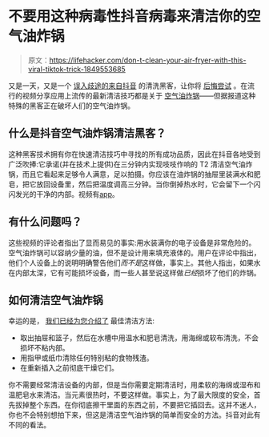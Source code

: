 # 不要用这种病毒性抖音病毒来清洁你的空气油炸锅

> 原文：<https://lifehacker.com/don-t-clean-your-air-fryer-with-this-viral-tiktok-trick-1849553685>

又是一天，又是一个 [误入歧途的来自抖音](https://lifehacker.com/tiktok-s-overloading-trend-is-a-crappy-way-to-clean-y-1849545412) 的清洗黑客，让你将 [后悔尝试](https://lifehacker.com/never-cook-these-things-in-your-air-fryer-1848462042) 。在流行的视频分享应用上流传的最新清洁技巧都是关于 [空气油炸锅](https://lifehacker.com/the-first-15-things-you-should-cook-in-your-new-air-fry-1848217324)——但据报道这种特殊的黑客正在破坏人们的空气油炸锅。



## 什么是抖音空气油炸锅清洁黑客？

这种黑客技术拥有你在快速清洁技巧中寻找的所有成功品质，因此在抖音各地受到广泛吹捧:它承诺(并在技术上提供)在三分钟内实现吱吱作响的 T2 清洁空气油炸锅，而且它看起来足够令人满意，足以拍摄。你应该在油炸锅的抽屉里装满水和肥皂，把它放回设备里，然后把温度调高三分钟。当你倒掉热水时，它会留下一个闪闪发光的干净的内部。视频有[app](https://www.tiktok.com/@lovekeesh/video/7036754046811786502?is_copy_url=1&is_from_webapp=v1&q=airfryer%20cleaning%20hack&t=1663606415713)。

## 有什么问题吗？

这些视频的评论者指出了显而易见的事实:用水装满你的电子设备是非常危险的。空气油炸锅可以容纳少量的油，但不是设计用来填充液体的。用户在评论中指出，他们个人设备上的说明明确警告他们*而不是*这样做，事实上。其他人指出，如果水在内部太深，它有可能损坏设备，而一些人甚至说这样做*已经*损坏了他们的炸锅。

## **如何清洁空气油炸锅**

幸运的是， [我们已经为您介绍了](https://lifehacker.com/how-to-clean-your-beloved-air-fryer-1847303209) 最佳清洁方法:

*   取出抽屉和篮子，然后在水槽中用温水和肥皂清洗，用海绵或软布清洗，不会损坏不粘内部。
*   用指甲或纸巾清除任何特别粘的食物残渣。
*   在重新插入之前彻底干燥它们。

你不需要经常清洁设备的内部，但是当你需要定期清洁时，用柔软的海绵或湿布和温肥皂水来清洁。当元素很热时，不要这样做。事实上，为了最大限度的安全，首先拔掉整个东西。在你彻底擦干里面的东西之前，不要把它插回去。这并不迷人，你也不会特别想拍下来，但这是清洁空气油炸锅的简单而安全的方法。抖音对此有不同的看法。